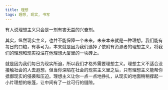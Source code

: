 ```yaml
---
title: 理想
tags: 理想, 现实, 书写
---
```



有人说理想主义只会是一剂有害无益的兴奋剂。

其实，纵然现实主义，也并不能保障一个未来。未来本来就是一种理想。我们能有每日的口粮，有事可为，本来就是因为我们选择了依附有资源者的理想主义，将我们的理想和现实投注在他理想大厦里的一块砖上。

就是因为我们每日为现实所迫，所以我们才格外需要理想主义。理想主义不适合没接触社会的人去遐想，但当你深陷在社会的现实主义里之后，只有理想主义能帮你抵御现实的侵袭和压迫。理想主义让你一点一点地挣扎，从现实的地面稍稍撑起一小片理想的帐篷，让中间有了一丝可行的缝隙。

